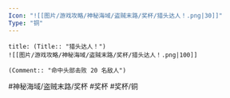 ```yaml
---
Icon: "![[图片/游戏攻略/神秘海域/盗贼末路/奖杯/猎头达人！.png|30]]"
Type: "铜"
---
```

```ad-common-bronze-trophy
title: (Title:: "猎头达人！")
![[图片/游戏攻略/神秘海域/盗贼末路/奖杯/猎头达人！.png|100]]

(Comment:: "命中头部击败 20 名敌人")
```

#神秘海域/盗贼末路/奖杯 #奖杯 #奖杯/铜
